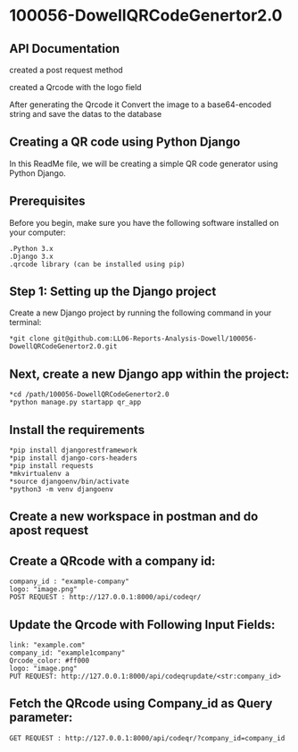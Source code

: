 # 100056-DowellQRCodeGenertor2.0

## API Documentation 

created a post request method

created a Qrcode with the logo field

After generating the Qrcode it Convert the image to a base64-encoded string and save the datas to the database

## Creating a QR code using Python Django

In this ReadMe file, we will be creating a simple QR code generator using Python Django. 

## Prerequisites

Before you begin, make sure you have the following software installed on your computer:

    .Python 3.x
    .Django 3.x
    .qrcode library (can be installed using pip)

## Step 1: Setting up the Django project

Create a new Django project by running the following command in your terminal:

    *git clone git@github.com:LL06-Reports-Analysis-Dowell/100056-DowellQRCodeGenertor2.0.git

## Next, create a new Django app within the project:

    *cd /path/100056-DowellQRCodeGenertor2.0
    *python manage.py startapp qr_app

## Install the requirements

    *pip install djangorestframework
    *pip install django-cors-headers
    *pip install requests
    *mkvirtualenv a
    *source djangoenv/bin/activate
    *python3 -m venv djangoenv
## Create a new workspace in postman and do apost request

## Create a QRcode with a company id:

    company_id : "example-company"
    logo: "image.png"
    POST REQUEST : http://127.0.0.1:8000/api/codeqr/


## Update the Qrcode with Following Input Fields:

    link: "example.com"
    company_id: "example1company"
    Qrcode_color: #ff000
    logo: "image.png"
    PUT REQUEST: http://127.0.0.1:8000/api/codeqrupdate/<str:company_id>


## Fetch the QRcode using Company_id as Query parameter:

    GET REQUEST : http://127.0.0.1:8000/api/codeqr/?company_id=company_id